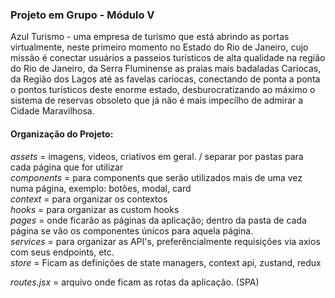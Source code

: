 ### Projeto em Grupo - Módulo V

Azul Turismo - uma empresa de turismo que está abrindo as portas virtualmente, neste primeiro momento no Estado do Rio de Janeiro, 
cujo missão é conectar usuários a passeios turísticos de alta qualidade na região do Rio de Janeiro, da Serra Fluminense as praias 
mais badaladas Cariocas, da Região dos Lagos até as favelas cariocas, conectando de ponta a ponta o pontos turísticos deste enorme 
estado, desburocratizando ao máximo o sistema de reservas obsoleto que já não é mais impecílho de admirar a Cidade Maravilhosa.

#### Organização do Projeto:

*assets* = imagens, videos, criativos em geral. / separar por pastas para cada página que for utilizar <br>
*components* = para components que serão utilizados mais de uma vez numa página, exemplo: botões, modal, card<br>
*context* = para organizar os contextos<br>
*hooks* = para organizar as custom hooks<br>
*pages* = onde ficarão as páginas da aplicação; dentro da pasta de cada página se vão os componentes únicos para aquela página.<br>
*services* = para organizar as API's, preferêncialmente requisições via axios com seus endpoints, etc.<br>
*store* = Ficam as definições de state managers, context api, zustand, redux<br>


*routes.jsx* = arquivo onde ficam as rotas da aplicação. (SPA)
